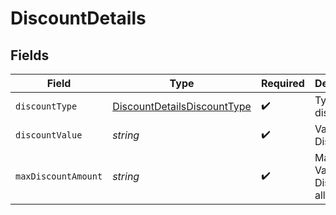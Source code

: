 # DiscountDetails


## Fields

| Field                                                                             | Type                                                                              | Required                                                                          | Description                                                                       |
| --------------------------------------------------------------------------------- | --------------------------------------------------------------------------------- | --------------------------------------------------------------------------------- | --------------------------------------------------------------------------------- |
| `discountType`                                                                    | [DiscountDetailsDiscountType](../../models/shared/discountdetailsdiscounttype.md) | :heavy_check_mark:                                                                | Type of discount                                                                  |
| `discountValue`                                                                   | *string*                                                                          | :heavy_check_mark:                                                                | Value of Discount.                                                                |
| `maxDiscountAmount`                                                               | *string*                                                                          | :heavy_check_mark:                                                                | Maximum Value of Discount allowed.                                                |